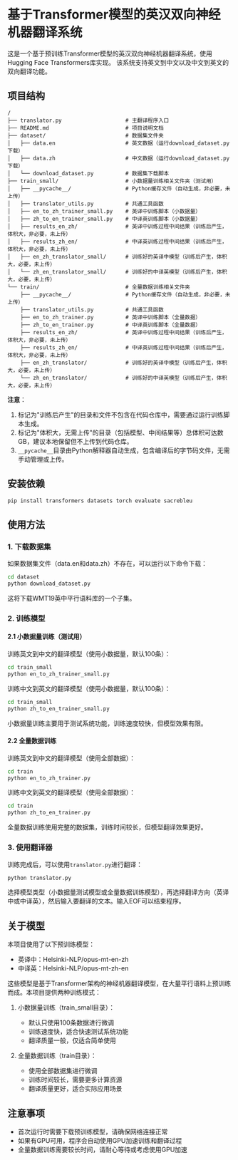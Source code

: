 # 基于Transformer模型的英汉双向神经机器翻译系统

这是一个基于预训练Transformer模型的英汉双向神经机器翻译系统，使用Hugging Face Transformers库实现。
该系统支持英文到中文以及中文到英文的双向翻译功能。

## 项目结构

```
/
├── translator.py                    # 主翻译程序入口
├── README.md                        # 项目说明文档
├── dataset/                         # 数据集文件夹
│   ├── data.en                      # 英文数据（运行download_dataset.py下载）
│   ├── data.zh                      # 中文数据（运行download_dataset.py下载）
│   └── download_dataset.py          # 数据集下载脚本
├── train_small/                     # 小数据量训练相关文件夹（测试用）
│   ├── __pycache__/                 # Python缓存文件（自动生成，非必要，未上传）
│   ├── translator_utils.py          # 共通工具函数
│   ├── en_to_zh_trainer_small.py    # 英译中训练脚本（小数据量） 
│   ├── zh_to_en_trainer_small.py    # 中译英训练脚本（小数据量）
│   ├── results_en_zh/               # 英译中训练过程中间结果（训练后产生，体积大，非必要，未上传）
│   ├── results_zh_en/               # 中译英训练过程中间结果（训练后产生，体积大，非必要，未上传）
│   ├── en_zh_translator_small/      # 训练好的英译中模型（训练后产生，体积大，必要，未上传）
│   └── zh_en_translator_small/      # 训练好的中译英模型（训练后产生，体积大，必要，未上传）
└── train/                           # 全量数据训练相关文件夹
    ├── __pycache__/                 # Python缓存文件（自动生成，非必要，未上传）
    ├── translator_utils.py          # 共通工具函数
    ├── en_to_zh_trainer.py          # 英译中训练脚本（全量数据）
    ├── zh_to_en_trainer.py          # 中译英训练脚本（全量数据）
    ├── results_en_zh/               # 英译中训练过程中间结果（训练后产生，体积大，非必要，未上传）
    ├── results_zh_en/               # 中译英训练过程中间结果（训练后产生，体积大，非必要，未上传）
    ├── en_zh_translator/            # 训练好的英译中模型（训练后产生，体积大，必要，未上传）
    └── zh_en_translator/            # 训练好的中译英模型（训练后产生，体积大，必要，未上传）
```

**注意**：
1. 标记为"训练后产生"的目录和文件不包含在代码仓库中，需要通过运行训练脚本生成。
2. 标记为"体积大，无需上传"的目录（包括模型、中间结果等）总体积可达数GB，建议本地保留但不上传到代码仓库。
3. `__pycache__`目录由Python解释器自动生成，包含编译后的字节码文件，无需手动管理或上传。

## 安装依赖

```bash
pip install transformers datasets torch evaluate sacrebleu
```

## 使用方法

### 1. 下载数据集

如果数据集文件（data.en和data.zh）不存在，可以运行以下命令下载：

```bash
cd dataset
python download_dataset.py
```

这将下载WMT19英中平行语料库的一个子集。

### 2. 训练模型

#### 2.1 小数据量训练（测试用）

训练英文到中文的翻译模型（使用小数据量，默认100条）：

```bash
cd train_small
python en_to_zh_trainer_small.py
```

训练中文到英文的翻译模型（使用小数据量，默认100条）：

```bash
cd train_small
python zh_to_en_trainer_small.py
```

小数据量训练主要用于测试系统功能，训练速度较快，但模型效果有限。

#### 2.2 全量数据训练

训练英文到中文的翻译模型（使用全部数据）：

```bash
cd train
python en_to_zh_trainer.py
```

训练中文到英文的翻译模型（使用全部数据）：

```bash
cd train
python zh_to_en_trainer.py
```

全量数据训练使用完整的数据集，训练时间较长，但模型翻译效果更好。

### 3. 使用翻译器

训练完成后，可以使用`translator.py`进行翻译：

```bash
python translator.py
```

选择模型类型（小数据量测试模型或全量数据训练模型），再选择翻译方向（英译中或中译英），然后输入要翻译的文本。输入EOF可以结束程序。

## 关于模型

本项目使用了以下预训练模型：
- 英译中：Helsinki-NLP/opus-mt-en-zh
- 中译英：Helsinki-NLP/opus-mt-zh-en

这些模型是基于Transformer架构的神经机器翻译模型，在大量平行语料上预训练而成。本项目提供两种训练模式：

1. 小数据量训练（train_small目录）：
   - 默认只使用100条数据进行微调
   - 训练速度快，适合快速测试系统功能
   - 翻译质量一般，仅适合简单使用

2. 全量数据训练（train目录）：
   - 使用全部数据集进行微调
   - 训练时间较长，需要更多计算资源
   - 翻译质量更好，适合实际应用场景

## 注意事项

- 首次运行时需要下载预训练模型，请确保网络连接正常
- 如果有GPU可用，程序会自动使用GPU加速训练和翻译过程
- 全量数据训练需要较长时间，请耐心等待或考虑使用GPU加速 